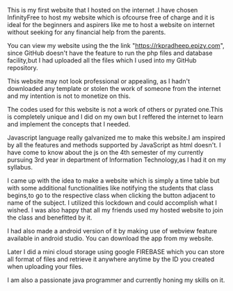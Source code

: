 This is my first website that I hosted on the internet .I have chosen InfinityFree to host my website which is ofcourse free of charge and it is ideal for the beginners and aspirers like me to host a website on internet without seeking for any financial help from the parents.

You can view my website using the the link "https://rkpradheep.epizy.com", since GitHub doesn't have the feature to run the php files and database facility,but I had uploaded all the files which I used into my GitHub repository.

This website may not look professional or appealing, as I hadn't downloaded any template or stolen the work of someone from the internet and my intention is not to monetize on this.

The codes used for this website is not a work of others or pyrated one.This is completely unique and I did on my own but I reffered the internet to learn and implement the concepts that I needed.

Javascript language really galvanized me to make this website.I am inspired by all the features and methods supported by JavaScript as html doesn't. I have come to know about the js on the 4th semester of my currently pursuing 3rd year in department of Information Technology,as I had it on my syllabus.

I came up with the idea to make a website which is simply a time table but with some additional functionalities like notifying the students that class begins,to go to the respective class when clicking the button adjacent to name of the subject. I utilized this lockdown and could accomplish what I wished. I was also happy that all my friends used my hosted website to join the class and benefitted by it.

I had also made a android version of it by making use of webview feature available in android studio. You can download the app from my website.

Later I did a mini cloud storage using google FIREBASE which you can store all format of files and retrieve it anywhere anytime by the ID you created when uploading your files.

I am also a passionate java programmer and  currently honing my skills on it.

